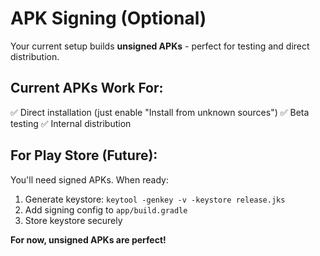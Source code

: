# APK Signing (Optional)

Your current setup builds **unsigned APKs** - perfect for testing and direct distribution.

## Current APKs Work For:
✅ Direct installation (just enable "Install from unknown sources")
✅ Beta testing
✅ Internal distribution

## For Play Store (Future):
You'll need signed APKs. When ready:

1. Generate keystore: `keytool -genkey -v -keystore release.jks`
2. Add signing config to `app/build.gradle`
3. Store keystore securely

**For now, unsigned APKs are perfect!**
